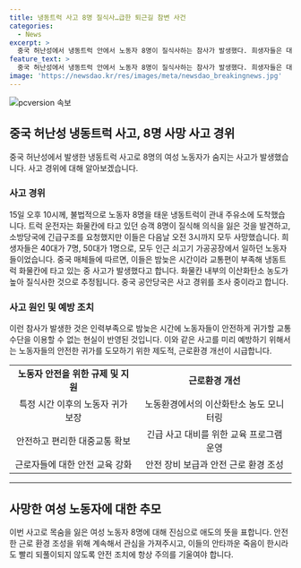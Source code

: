 ```yaml
---
title: 냉동트럭 사고 8명 질식사…급한 퇴근길 참변 사건
categories:
  - News
excerpt: >
  중국 허난성에서 냉동트럭 안에서 노동자 8명이 질식사하는 참사가 발생했다. 희생자들은 대부분 쇠고기 가공공장에서 일하는 노동자들로, 퇴근 시간에 교통편이 부족해 불법적으로 냉동트럭에 탑승했던 것으로 전해졌다. 희생자들은 모두 이산화탄소 중독에 의한 질식사로 추정되며, 공안당국이 사고 원인을 조사 중이다. (150자)
feature_text: >
  중국 허난성에서 냉동트럭 안에서 노동자 8명이 질식사하는 참사가 발생했다. 희생자들은 대부분 쇠고기 가공공장에서 일하는 노동자들로, 퇴근 시간에 교통편이 부족해 불법적으로 냉동트럭에 탑승했던 것으로 전해졌다. 희생자들은 모두 이산화탄소 중독에 의한 질식사로 추정되며, 공안당국이 사고 원인을 조사 중이다. (150자)
image: 'https://newsdao.kr/res/images/meta/newsdao_breakingnews.jpg'
---
```


<p><img src="https://newsdao.kr/res/images/meta/newsdao_breakingnews.jpg" alt="pcversion 속보" /></p>

<h2 data-ke-size="size26">중국 허난성 냉동트럭 사고, 8명 사망 사고 경위</h2>

<p data-ke-size="size16">중국 허난성에서 발생한 냉동트럭 사고로 8명의 여성 노동자가 숨지는 사고가 발생했습니다. 사고 경위에 대해 알아보겠습니다.</p>

<h3>사고 경위</h3>

<p data-ke-size="size16">15일 오후 10시께, 불법적으로 노동자 8명을 태운 냉동트럭이 관내 주유소에 도착했습니다. 트럭 운전자는 화물칸에 타고 있던 승객 8명이 질식해 의식을 잃은 것을 발견하고, 소방당국에 긴급구조를 요청했지만 이들은 다음날 오전 3시까지 모두 사망했습니다. 희생자들은 40대가 7명, 50대가 1명으로, 모두 인근 쇠고기 가공공장에서 일하던 노동자들이었습니다. 중국 매체들에 따르면, 이들은 밤늦은 시간이라 교통편이 부족해 냉동트럭 화물칸에 타고 있는 중 사고가 발생했다고 합니다. 화물칸 내부의 이산화탄소 농도가 높아 질식사한 것으로 추정됩니다. 중국 공안당국은 사고 경위를 조사 중이라고 합니다.</p>

<h3>사고 원인 및 예방 조치</h3>

<p data-ke-size="size16">이런 참사가 발생한 것은 인력부족으로 밤늦은 시간에 노동자들이 안전하게 귀가할 교통수단을 이용할 수 없는 현실이 반영된 것입니다. 이와 같은 사고를 미리 예방하기 위해서는 노동자들의 안전한 귀가를 도모하기 위한 제도적, 근로환경 개선이 시급합니다.</p>

<table>
    <tr>
        <td style="text-align: center; height: 17px;"><b>노동자 안전을 위한 규제 및 지원</b></td>
        <td style="text-align: center; height: 17px;"><b>근로환경 개선</b></td>
    </tr>
    <tr>
        <td style="text-align: center; height: 17px;">특정 시간 이후의 노동자 귀가 보장</td>
        <td style="text-align: center; height: 17px;">노동환경에서의 이산화탄소 농도 모니터링</td>
    </tr>
    <tr>
        <td style="text-align: center; height: 17px;">안전하고 편리한 대중교통 확보</td>
        <td style="text-align: center; height: 17px;">긴급 사고 대비를 위한 교육 프로그램 운영</td>
    </tr>
    <tr>
        <td style="text-align: center; height: 17px;">근로자들에 대한 안전 교육 강화</td>
        <td style="text-align: center; height: 17px;">안전 장비 보급과 안전 근로 환경 조성</td>
    </tr>
</table>

<hr>

<h2 data-ke-size="size26">사망한 여성 노동자에 대한 추모</h2>

<p data-ke-size="size16">이번 사고로 목숨을 잃은 여성 노동자 8명에 대해 진심으로 애도의 뜻을 표합니다. 안전한 근로 환경 조성을 위해 계속해서 관심을 가져주시고, 이들의 안타까운 죽음이 한시라도 빨리 되풀이되지 않도록 안전 조치에 항상 주의를 기울여야 합니다.</p>


